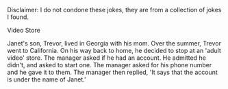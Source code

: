 Disclaimer: I do not condone these jokes, they are from a collection of jokes I found.

Video Store

Janet's son, Trevor, lived in Georgia with his mom. Over the summer, Trevor went to California. On his way back to home, he decided to stop at an 'adult video' store. The manager asked if he had an account. He admitted he didn't, and asked to start one. The manager asked for his phone number and he gave it to them. The manager then replied, 'It says that the account is under the name of Janet.'

